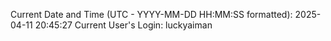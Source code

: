 Current Date and Time (UTC - YYYY-MM-DD HH:MM:SS formatted): 2025-04-11 20:45:27
Current User's Login: luckyaiman
